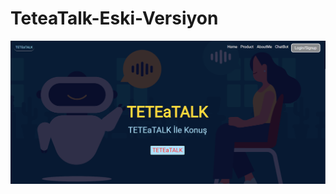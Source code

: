 # TeteaTalk-Eski-Versiyon

![Home](https://github.com/Burak-Atas/TeteaTalk-Eski-Versiyon/blob/master/static/img/home.png?raw=true)
